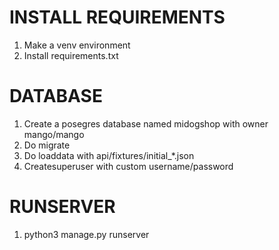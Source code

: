 # INSTALL REQUIREMENTS

1. Make a venv environment
2. Install requirements.txt

# DATABASE

1. Create a posegres database named midogshop with owner mango/mango
2. Do migrate
3. Do loaddata with api/fixtures/initial\_\*.json
4. Createsuperuser with custom username/password

# RUNSERVER

1. python3 manage.py runserver
